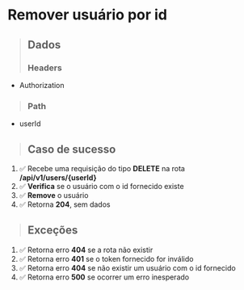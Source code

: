 # Remover usuário por id

> ## Dados
>
> ### Headers

- Authorization

> ### Path

- userId

> ## Caso de sucesso

1. ✅ Recebe uma requisição do tipo **DELETE** na rota **/api/v1/users/{userId}**
2. ✅ **Verifica** se o usuário com o id fornecido existe
3. ✅ **Remove** o usuário
4. ✅ Retorna **204**, sem dados

> ## Exceções

1. ✅ Retorna erro **404** se a rota não existir
2. ✅ Retorna erro **401** se o token fornecido for inválido
3. ✅ Retorna erro **404** se não existir um usuário com o id fornecido
4. ✅ Retorna erro **500** se ocorrer um erro inesperado
